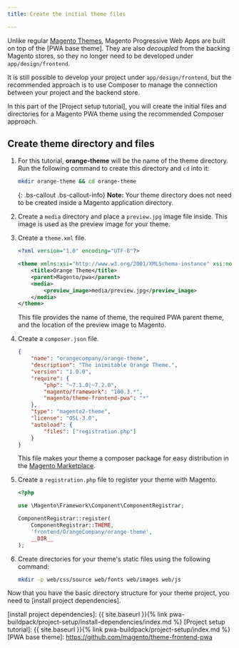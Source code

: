 ```yaml
---
title: Create the initial theme files

---
```


Unlike regular [Magento Themes], Magento Progressive Web Apps are built on top of the [PWA base theme].
They are also *decoupled* from the backing Magento stores, so they no longer need to be developed under `app/design/frontend`.

It is still possible to develop your project under `app/design/frontend`, but 
the recommended approach is to use Composer to manage the connection between your project and the backend store.

In this part of the [Project setup tutorial], you will create the initial files and directories for a Magento PWA theme using the recommended Composer approach.

## Create theme directory and files


1.  For this tutorial, **orange-theme** will be the name of the theme directory.
    Run the following command to create this directory and `cd` into it:

    ``` bash
    mkdir orange-theme && cd orange-theme
    ```

    {: .bs-callout .bs-callout-info}
    **Note:**
    Your theme directory does not need to be created inside a Magento application directory.

1. Create a `media` directory and place a `preview.jpg` image file inside.
    This image is used as the preview image for your theme.
1. Create a `theme.xml` file.

    ``` xml
    <?xml version="1.0" encoding="UTF-8"?>

    <theme xmlns:xsi="http://www.w3.org/2001/XMLSchema-instance" xsi:noNamespaceSchemaLocation="urn:magento:framework:Config/etc/theme.xsd">
        <title>Orange Theme</title>
        <parent>Magento/pwa</parent>
        <media>
            <preview_image>media/preview.jpg</preview_image>
        </media>
    </theme>
    ```

    This file provides the name of theme, the required PWA parent theme, and the location of the preview image to Magento.

1. Create a `composer.json` file.

    ``` json
    {
        "name": "orangecompany/orange-theme",
        "description": "The inimitable Orange Theme.",
        "version": "1.0.0",
        "require": {
            "php": "~7.1.0|~7.2.0",
            "magento/framework": "100.3.*",
            "magento/theme-frontend-pwa": "*"
        },
        "type": "magento2-theme",
        "license": "OSL-3.0",
        "autoload": {
            "files": ["registration.php"]
        }
    }
    ```

    This file makes your theme a composer package for easy distribution in the [Magento Marketplace].
1. Create a `registration.php` file to register your theme with Magento.

    ``` php
    <?php

    use \Magento\Framework\Component\ComponentRegistrar;

    ComponentRegistrar::register(
        ComponentRegistrar::THEME,
        'frontend/OrangeCompany/orange-theme',
        __DIR__
    );

    ```
1. Create directories for your theme's static files using the following command:

    ``` bash
    mkdir -p web/css/source web/fonts web/images web/js
    ```

Now that you have the basic directory structure for your theme project, you need to [install project dependencies].


[Magento Themes]: http://devdocs.magento.com/guides/v2.3/frontend-dev-guide/themes/theme-create.html
[Magento Marketplace]: https://marketplace.magento.com/
[install project dependencies]: {{ site.baseurl }}{% link pwa-buildpack/project-setup/install-dependencies/index.md %}
[Project setup tutorial]: {{ site.baseurl }}{% link pwa-buildpack/project-setup/index.md %}
[PWA base theme]: https://github.com/magento/theme-frontend-pwa